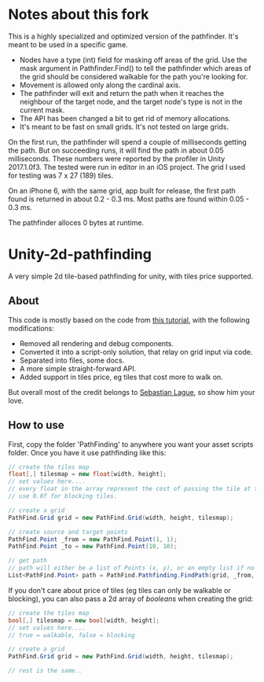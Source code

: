 # Notes about this fork

This is a highly specialized and optimized version of the pathfinder. It's meant to be used in a specific game.

- Nodes have a type (int) field for masking off areas of the grid. Use the mask argument in Pathfinder.Find() to tell the pathfinder which areas of the grid should be considered walkable for the path you're looking for.
- Movement is allowed only along the cardinal axis.
- The pathfinder will exit and return the path when it reaches the neighbour of the target node, and the target node's type is not in the current mask.
- The API has been changed a bit to get rid of memory allocations.
- It's meant to be fast on small grids. It's not tested on large grids.

On the first run, the pathfinder will spend a couple of milliseconds getting the path. But on succeeding runs, it will find the path in about 0.05 milliseconds. These numbers were reported by the profiler in Unity 2017.1.0f3. The tested were run in editor in an iOS project. The grid I used for testing was 7 x 27 (189) tiles.

On an iPhone 6, with the same grid, app built for release, the first path found is returned in about 0.2 - 0.3 ms. Most paths are found within 0.05 - 0.3 ms.

The pathfinder alloces 0 bytes at runtime.

# Unity-2d-pathfinding
A very simple 2d tile-based pathfinding for unity, with tiles price supported.

## About

This code is mostly based on the code from [this tutorial](https://www.youtube.com/watch?v=mZfyt03LDH4), with the following modifications:

- Removed all rendering and debug components.
- Converted it into a script-only solution, that relay on grid input via code.
- Separated into files, some docs.
- A more simple straight-forward API.
- Added support in tiles price, eg tiles that cost more to walk on.

But overall most of the credit belongs to [Sebastian Lague](https://www.youtube.com/channel/UCmtyQOKKmrMVaKuRXz02jbQ), so show him your love.

## How to use

First, copy the folder 'PathFinding' to anywhere you want your asset scripts folder. Once you have it use pathfinding like this:

```C#
// create the tiles map
float[,] tilesmap = new float[width, height];
// set values here....
// every float in the array represent the cost of passing the tile at that position.
// use 0.0f for blocking tiles.

// create a grid
PathFind.Grid grid = new PathFind.Grid(width, height, tilesmap);

// create source and target points
PathFind.Point _from = new PathFind.Point(1, 1);
PathFind.Point _to = new PathFind.Point(10, 10);

// get path
// path will either be a list of Points (x, y), or an empty list if no path is found.
List<PathFind.Point> path = PathFind.Pathfinding.FindPath(grid, _from, _to);
```

If you don't care about price of tiles (eg tiles can only be walkable or blocking), you can also pass a 2d array of *booleans* when creating the grid:
```C#
// create the tiles map
bool[,] tilesmap = new bool[width, height];
// set values here....
// true = walkable, false = blocking

// create a grid
PathFind.Grid grid = new PathFind.Grid(width, height, tilesmap);

// rest is the same..
```
